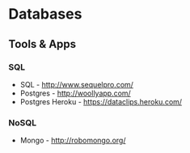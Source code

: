 # Databases



## Tools & Apps

### SQL
* SQL - http://www.sequelpro.com/
* Postgres - http://woollyapp.com/
* Postgres Heroku - https://dataclips.heroku.com/


### NoSQL
* Mongo - http://robomongo.org/
